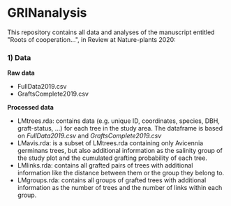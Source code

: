 # GRINanalysis

This repository contains all data and analyses of the manuscript entitled "Roots of cooperation...", in Review at Nature-plants 2020:

### 1) Data
  
**Raw data**

- FullData2019.csv
- GraftsComplete2019.csv

**Processed data**

  - LMtrees.rda: contains data (e.g. unique ID, coordinates, species, DBH, graft-status, …) for each tree in the study area. The dataframe is based on _FullData2019.csv_ and   _GraftsComplete2019.csv_
  - LMavis.rda: is a subset of LMtrees.rda containing only Avicennia germinans trees, but also additional information as the salinity group of the study plot and the cumulated grafting probability of each tree.
  - LMlinks.rda: contains all grafted pairs of trees with additional information like the distance between them or the group they belong to.
  - LMgroups.rda: contains all groups of grafted trees with additional information as the number of trees and the number of links within each group.

